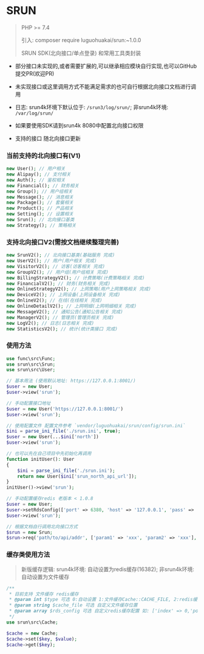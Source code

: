 # SRUN

> PHP >= 7.4
>
> 引入: composer require luguohuakai/srun:~1.0.0
>
> SRUN SDK(北向接口/单点登录) 和常用工具类封装

* 部分接口未实现的,或者需要扩展的,可以继承相应模块自行实现,也可以GitHub提交PR(欢迎PR)
* 未实现接口或这里调用方式不能满足需求的也可自行根据北向接口文档进行调用
* 日志: srun4k环境下默认位于: `/srun3/log/srun/`; 非srun4k环境: `/var/log/srun/`


* 如果要使用SDK请到srun4k 8080中配置北向接口权限
* 支持的接口 随北向接口更新

### 当前支持的北向接口有(V1)

```php
new User(); // 用户相关
new Alipay(); // 支付相关
new Auth(); // 鉴权相关
new Financial(); // 财务相关
new Group(); // 用户组相关
new Message(); // 消息相关
new Package(); // 套餐相关
new Product(); // 产品相关
new Setting(); // 设置相关
new Srun(); // 北向接口基类
new Strategy(); // 策略相关
```

### 支持北向接口V2(需按文档继续整理完善)

```php
new SrunV2(); // 北向接口基类(基础服务 完成)
new UserV2(); // 用户(用户相关 完成)
new VisitorV2(); // 访客(访客相关 完成)
new GroupV2(); // 用户组(用户组相关 完成)
new BillingStrategyV2(); // 计费策略(计费策略相关 完成)
new FinancialV2(); // 财务(财务相关 完成)
new OnlineStrategyV2(); // 上网策略(用户上网策略相关 完成)
new DeviceV2(); // 上网设备(上网设备相关 完成)
new OnlineV2(); // 在线(在线相关 完成)
new OnlineDetailV2(); // 上网明细(上网明细相关 完成)
new MessageV2(); // 通知公告(通知公告相关 完成)
new ManagerV2(); // 管理员(管理员相关 完成)
new LogV2(); // 日志(日志相关 完成)
new StatisticsV2(); // 统计(统计类接口 完成)
```

### 使用方法

```php
use func\src\Func;
use srun\src\Srun;
use srun\src\User;

// 基本用法 (使用默认地址: https://127.0.0.1:8001/)
$user = new User;
$user->view('srun');

// 手动配置接口地址
$user = new User('https://127.0.0.1:8001/')
$user->view('srun');

// 使用配置文件 配置文件参考 `vendor/luguohuakai/srun/config/srun.ini`
$ini = parse_ini_file('./srun.ini', true);
$user = new User(...$ini['north'])
$user->view('srun');

// 也可以先在自己项目中先初始化再调用
function initUser(): User
{
    $ini = parse_ini_file('./srun.ini');
    return new User($ini['srun_north_api_url']);
}
initUser()->view('srun');

// 手动配置缓存redis 老版本 < 1.0.8
$user = new User;
$user->setRdsConfig(['port' => 6380, 'host' => '127.0.0.1', 'pass' => 'xxx']);
$user->view('srun');

// 根据文档自行调用北向接口方式
$srun = new Srun;
$srun->req('path/to/api/addr', ['param1' => 'xxx', 'param2' => 'xxx'], 'post');

```

### 缓存类使用方法

> 新版缓存逻辑: srun4k环境: 自动设置为redis缓存(16382); 非srun4k环境: 自动设置为文件缓存

```php
/**
 * 目前支持 文件缓存 redis缓存
 * @param int $type 可选 0:自动设置 1:文件缓存Cache::CACHE_FILE, 2:redis缓存Cache::CACHE_REDIS
 * @param string $cache_file 可选 自定义文件缓存位置
 * @param array $rds_config 可选 自定义redis缓存配置 如: ['index' => 0,'port' => 6379,'host' => '127.0.0.1','pass' => null]
 */
use srun\src\Cache;

$cache = new Cache;
$cache->set($key, $value);
$cache->get($key);

```
